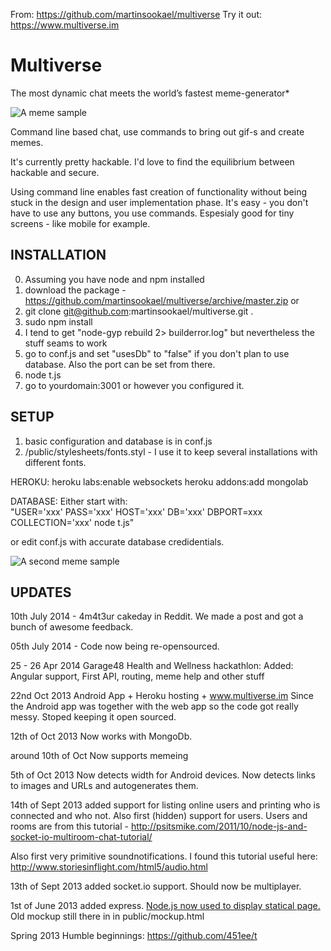 From: https://github.com/martinsookael/multiverse
Try it out: https://www.multiverse.im

Multiverse
==========

The most dynamic chat meets the
world’s fastest meme-generator*

![A meme sample](https://raw.github.com/martinsookael/multiverse/master/public/www/images/memeSample1.png)

Command line based chat, use commands to bring out gif-s and create memes.

It's currently pretty hackable.
I'd love to find the equilibrium between hackable and secure.

Using command line enables fast creation of functionality without being stuck in the design and user implementation phase.
It's easy - you don't have to use any buttons, you use commands.
Espesialy good for tiny screens - like mobile for example.

INSTALLATION
-------------

0. Assuming you have node and npm installed
1. download the package - https://github.com/martinsookael/multiverse/archive/master.zip
or
2. git clone git@github.com:martinsookael/multiverse.git .
3. sudo npm install
4. I tend to get "node-gyp rebuild 2> builderror.log" but nevertheless the stuff seams to work
5. go to conf.js and set "usesDb" to "false" if you don't plan to use database. Also the port can be set from there.
6. node t.js
5. go to yourdomain:3001 or however you configured it.


SETUP
-------------

1. basic configuration and database is in conf.js
2. /public/stylesheets/fonts.styl - I use it to keep several installations with different fonts.

HEROKU:
heroku labs:enable websockets
heroku addons:add mongolab  

DATABASE:
Either start with:  
"USER='xxx' PASS='xxx' HOST='xxx' DB='xxx' DBPORT=xxx COLLECTION='xxx' node t.js"  

or edit conf.js with accurate database credidentials.

![A second meme sample](https://raw.github.com/martinsookael/multiverse/master/public/www/images/memeSample2.png)


UPDATES
--------

10th July 2014 - 4m4t3ur cakeday in Reddit. We made a post and got a bunch of awesome feedback.

05th July 2014 - Code now being re-opensourced.

25 - 26 Apr 2014 Garage48 Health and Wellness hackathlon:
Added: Angular support, First API, routing, meme help and other stuff

22nd Oct 2013
Android App + Heroku hosting + www.multiverse.im
Since the Android app was together with the web app so the code got really messy.
Stoped keeping it open sourced.

12th of Oct 2013
Now works with MongoDb.

around 10th of Oct
Now supports memeing

5th of Oct 2013
Now detects width for Android devices.
Now detects links to images and URLs and autogenerates them.

14th of Sept 2013
added support for listing online users and printing who is connected and who not. Also first (hidden) support for users.
Users and rooms are from this tutorial - http://psitsmike.com/2011/10/node-js-and-socket-io-multiroom-chat-tutorial/

Also first very primitive soundnotifications. I found this tutorial useful here:
http://www.storiesinflight.com/html5/audio.html

13th of Sept 2013
added socket.io support. Should now be multiplayer.

1st of June 2013
added express.
<a href="http://jsx.ms/wp-content/uploads/2013/01/its-something.jpg">Node.js now used to display statical page.</a>
Old mockup still there in in public/mockup.html

Spring 2013
Humble beginnings:
https://github.com/451ee/t
